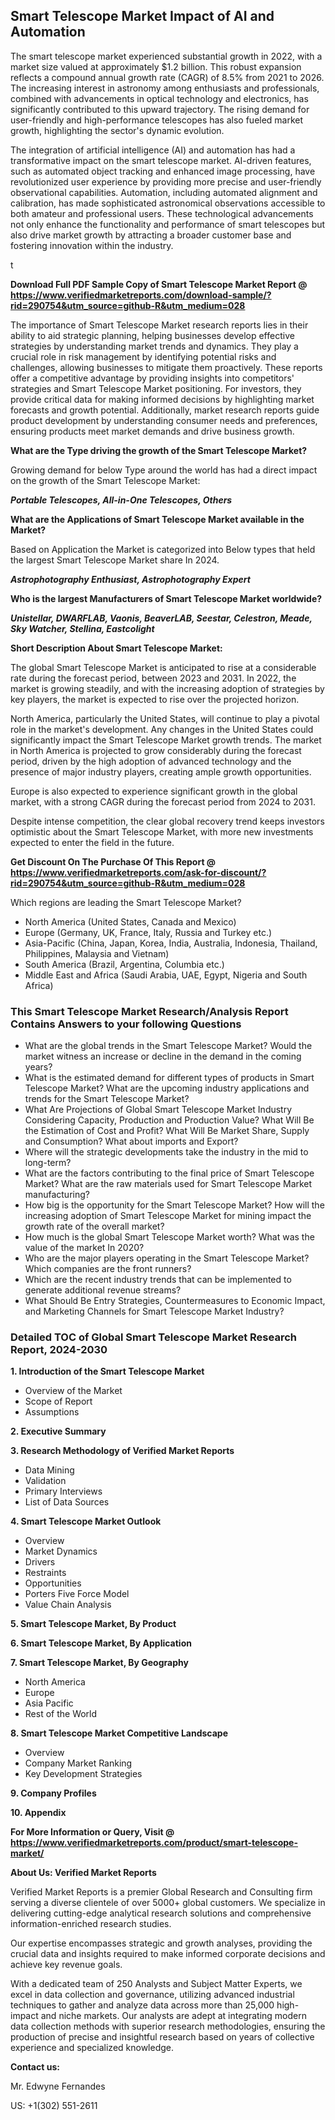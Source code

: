 <h2>Smart Telescope Market Impact of AI and Automation</h2><p>The smart telescope market experienced substantial growth in 2022, with a market size valued at approximately $1.2 billion. This robust expansion reflects a compound annual growth rate (CAGR) of 8.5% from 2021 to 2026. The increasing interest in astronomy among enthusiasts and professionals, combined with advancements in optical technology and electronics, has significantly contributed to this upward trajectory. The rising demand for user-friendly and high-performance telescopes has also fueled market growth, highlighting the sector's dynamic evolution.</p><p>The integration of artificial intelligence (AI) and automation has had a transformative impact on the smart telescope market. AI-driven features, such as automated object tracking and enhanced image processing, have revolutionized user experience by providing more precise and user-friendly observational capabilities. Automation, including automated alignment and calibration, has made sophisticated astronomical observations accessible to both amateur and professional users. These technological advancements not only enhance the functionality and performance of smart telescopes but also drive market growth by attracting a broader customer base and fostering innovation within the industry.</p>t</p><p id="" class=""><strong>Download Full PDF Sample Copy of Smart Telescope Market Report @ <a href="https://www.verifiedmarketreports.com/download-sample/?rid=290754&utm_source=github-R&utm_medium=028" target="_blank">https://www.verifiedmarketreports.com/download-sample/?rid=290754&utm_source=github-R&utm_medium=028</a></strong></p><p>The importance of&nbsp;Smart Telescope Market research reports lies in their ability to aid strategic planning, helping businesses develop effective strategies by understanding market trends and dynamics. They play a crucial role in risk management by identifying potential risks and challenges, allowing businesses to mitigate them proactively. These reports offer a competitive advantage by providing insights into competitors' strategies and Smart Telescope Market positioning. For investors, they provide critical data for making informed decisions by highlighting market forecasts and growth potential. Additionally, market research reports guide product development by understanding consumer needs and preferences, ensuring products meet market demands and drive business growth.</p><p><strong>What are the&nbsp;Type driving the growth of the Smart Telescope Market?</strong></p><p id="" class="">Growing demand for below Type around the world has had a direct impact on the growth of the Smart Telescope Market:</p><em><strong>Portable Telescopes, All-in-One Telescopes, Others</strong></em></p><strong>What are the&nbsp;Applications&nbsp;of Smart Telescope Market available in the Market?</strong></p><p id="" class="">Based on Application the Market is categorized into Below types that held the largest Smart Telescope Market share In 2024.</p><em><strong>Astrophotography Enthusiast, Astrophotography Expert</strong></em></p><strong>Who is the largest Manufacturers of Smart Telescope Market worldwide?</strong></p><p><em><strong>Unistellar, DWARFLAB, Vaonis, BeaverLAB, Seestar, Celestron, Meade, Sky Watcher, Stellina, Eastcolight</strong></em></p><p id="" class=""><strong>Short Description About Smart Telescope Market:</strong></p><p>The global Smart Telescope Market is anticipated to rise at a considerable rate during the forecast period, between 2023 and 2031. In 2022, the market is growing steadily, and with the increasing adoption of strategies by key players, the market is expected to rise over the projected horizon.</p><p>North America, particularly the United States, will continue to play a pivotal role in the market's development. Any changes in the United States could significantly impact the Smart Telescope Market growth trends. The market in North America is projected to grow considerably during the forecast period, driven by the high adoption of advanced technology and the presence of major industry players, creating ample growth opportunities.</p><p>Europe is also expected to experience significant growth in the global market, with a strong CAGR during the forecast period from 2024 to 2031.</p><p>Despite intense competition, the clear global recovery trend keeps investors optimistic about the Smart Telescope Market, with more new investments expected to enter the field in the future.</p><p id="" class=""><strong>Get Discount On The Purchase Of This Report @ <a href="https://www.verifiedmarketreports.com/ask-for-discount/?rid=290754&utm_source=github-R&utm_medium=028" target="_blank">https://www.verifiedmarketreports.com/ask-for-discount/?rid=290754&utm_source=github-R&utm_medium=028</a></strong></p>Which regions are leading the Smart Telescope Market?</p><ul><li>North America (United States, Canada and Mexico)</li><li>Europe (Germany, UK, France, Italy, Russia and Turkey etc.)</li><li>Asia-Pacific (China, Japan, Korea, India, Australia, Indonesia, Thailand, Philippines, Malaysia and Vietnam)</li><li>South America (Brazil, Argentina, Columbia etc.)</li><li>Middle East and Africa (Saudi Arabia, UAE, Egypt, Nigeria and South Africa)</li></ul><h3 id="" class="">This Smart Telescope Market Research/Analysis Report Contains Answers to your following Questions</h3><ul><li>What are the global trends in the Smart Telescope Market? Would the market witness an increase or decline in the demand in the coming years?</li><li>What is the estimated demand for different types of products in Smart Telescope Market? What are the upcoming industry applications and trends for the Smart Telescope Market?</li><li>What Are Projections of Global Smart Telescope Market Industry Considering Capacity, Production and Production Value? What Will Be the Estimation of Cost and Profit? What Will Be Market Share, Supply and Consumption? What about imports and Export?</li><li>Where will the strategic developments take the industry in the mid to long-term?</li><li>What are the factors contributing to the final price of Smart Telescope Market? What are the raw materials used for Smart Telescope Market manufacturing?</li><li>How big is the opportunity for the Smart Telescope Market? How will the increasing adoption of Smart Telescope Market for mining impact the growth rate of the overall market?</li><li>How much is the global Smart Telescope Market worth? What was the value of the market In 2020?</li><li>Who are the major players operating in the Smart Telescope Market? Which companies are the front runners?</li><li>Which are the recent industry trends that can be implemented to generate additional revenue streams?</li><li>What Should Be Entry Strategies, Countermeasures to Economic Impact, and Marketing Channels for Smart Telescope Market Industry?</li></ul><h3 id="" class="">Detailed TOC of Global Smart Telescope Market Research Report, 2024-2030</h3><p id="" class=""><strong>1. Introduction of the Smart Telescope Market</strong></p><ul><li>Overview of the Market</li><li>Scope of Report</li><li>Assumptions</li></ul><p id="" class=""><strong>2. Executive Summary</strong></p><p id="" class=""><strong>3. Research Methodology of Verified Market Reports</strong></p><ul><li>Data Mining</li><li>Validation</li><li>Primary Interviews</li><li>List of Data Sources</li></ul><p id="" class=""><strong>4. Smart Telescope Market Outlook</strong></p><ul><li>Overview</li><li>Market Dynamics</li><li>Drivers</li><li>Restraints</li><li>Opportunities</li><li>Porters Five Force Model</li><li>Value Chain Analysis</li></ul><p id="" class=""><strong>5. Smart Telescope Market, By Product</strong></p><p id="" class=""><strong>6. Smart Telescope Market, By Application</strong></p><p id="" class=""><strong>7. Smart Telescope Market, By Geography</strong></p><ul><li>North America</li><li>Europe</li><li>Asia Pacific</li><li>Rest of the World</li></ul><p id="" class=""><strong>8. Smart Telescope Market Competitive Landscape</strong></p><ul><li>Overview</li><li>Company Market Ranking</li><li>Key Development Strategies</li></ul><p id="" class=""><strong>9. Company Profiles</strong></p><p id="" class=""><strong>10. Appendix</strong></p><p id="" class=""><strong>For More Information or Query, Visit @ <a href="https://www.verifiedmarketreports.com/product/smart-telescope-market/" target="_blank">https://www.verifiedmarketreports.com/product/smart-telescope-market/</a></strong></p><p id="" class=""><strong>About Us: Verified Market Reports</strong></p><p id="" class="">Verified Market Reports is a premier Global Research and Consulting firm serving a diverse clientele of over 5000+ global customers. We specialize in delivering cutting-edge analytical research solutions and comprehensive information-enriched research studies.</p><p id="" class="">Our expertise encompasses strategic and growth analyses, providing the crucial data and insights required to make informed corporate decisions and achieve key revenue goals.</p><p id="" class="">With a dedicated team of 250 Analysts and Subject Matter Experts, we excel in data collection and governance, utilizing advanced industrial techniques to gather and analyze data across more than 25,000 high-impact and niche markets. Our analysts are adept at integrating modern data collection methods with superior research methodologies, ensuring the production of precise and insightful research based on years of collective experience and specialized knowledge.</p><p id="" class=""><strong>Contact us:</strong></p><p id="" class="">Mr. Edwyne Fernandes</p><p id="" class="">US: +1(302) 551-2611</p>